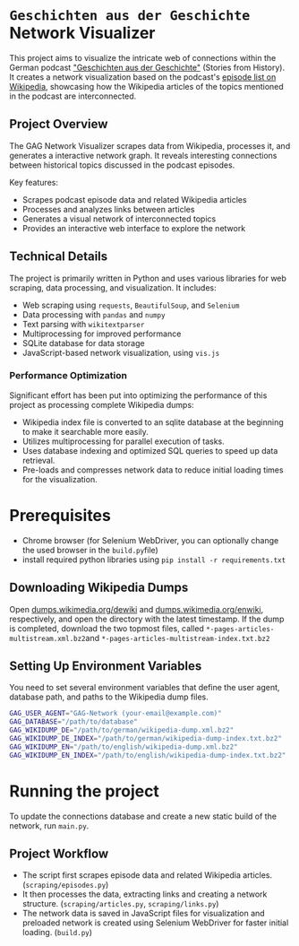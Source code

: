 # `Geschichten aus der Geschichte` Network Visualizer

This project aims to visualize the intricate web of connections within the German podcast ["Geschichten aus der Geschichte"](https://www.geschichte.fm) (Stories from History). It creates a network visualization based on the podcast's [episode list on Wikipedia](https://de.wikipedia.org/w/index.php?title=Geschichten_aus_der_Geschichte_(Podcast)/Episodenliste&useskin=vector), showcasing how the Wikipedia articles of the topics mentioned in the podcast are interconnected.

## Project Overview

The GAG Network Visualizer scrapes data from Wikipedia, processes it, and generates a interactive network graph. It reveals interesting connections between historical topics discussed in the podcast episodes.

Key features:
- Scrapes podcast episode data and related Wikipedia articles
- Processes and analyzes links between articles
- Generates a visual network of interconnected topics
- Provides an interactive web interface to explore the network

## Technical Details

The project is primarily written in Python and uses various libraries for web scraping, data processing, and visualization. It includes:

- Web scraping using `requests`, `BeautifulSoup`, and `Selenium`
- Data processing with `pandas` and `numpy`
- Text parsing with `wikitextparser`
- Multiprocessing for improved performance
- SQLite database for data storage
- JavaScript-based network visualization, using `vis.js`

### Performance Optimization

Significant effort has been put into optimizing the performance of this project as processing complete Wikipedia dumps:
- Wikipedia index file is converted to an sqlite database at the beginning to make it searchable more easily.
- Utilizes multiprocessing for parallel execution of tasks.
- Uses database indexing and optimized SQL queries to speed up data retrieval.
- Pre-loads and compresses network data to reduce initial loading times for the visualization.

# Prerequisites
- Chrome browser (for Selenium WebDriver, you can optionally change the used browser in the `build.py`file)
- install required python libraries using `pip install -r requirements.txt`
## Downloading Wikipedia Dumps

Open [dumps.wikimedia.org/dewiki](https://dumps.wikimedia.org/dewiki/) and [dumps.wikimedia.org/enwiki](https://dumps.wikimedia.org/enwiki/), respectively, and open the directory with the latest timestamp. If the dump is completed, download the two topmost files, called `*-pages-articles-multistream.xml.bz2`and `*-pages-articles-multistream-index.txt.bz2`

## Setting Up Environment Variables

You need to set several environment variables that define the user agent, database path, and paths to the Wikipedia dump files.

```bash
GAG_USER_AGENT="GAG-Network (your-email@example.com)"
GAG_DATABASE="/path/to/database"
GAG_WIKIDUMP_DE="/path/to/german/wikipedia-dump.xml.bz2"
GAG_WIKIDUMP_DE_INDEX="/path/to/german/wikipedia-dump-index.txt.bz2" 
GAG_WIKIDUMP_EN="/path/to/english/wikipedia-dump.xml.bz2"
GAG_WIKIDUMP_EN_INDEX="/path/to/english/wikipedia-dump-index.txt.bz2" 
```


# Running the project


To update the connections database and create a new static build of the network, run `main.py`. 

## Project Workflow
- The script first scrapes episode data and related Wikipedia articles. (`scraping/episodes.py`)
- It then processes the data, extracting links and creating a network structure. (`scraping/articles.py`, `scraping/links.py`)
- The network data is saved in JavaScript files for visualization and preloaded network is created using Selenium WebDriver for faster initial loading. (`build.py`)